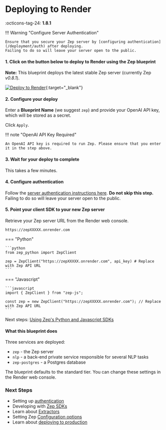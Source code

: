 # Deploying to Render
:octicons-tag-24: **1.8.1**

!!! Warning "Configure Server Authentication"

    Ensure that you secure your Zep server by [configuring authentication](/deployment/auth) after deploying. 
    Failing to do so will leave your server open to the public.

#### 1. Click on the button below to deploy to Render using the Zep blueprint

**Note:** This blueprint deploys the latest stable Zep server (currently Zep _v0.8.1_).

[![Deploy to Render](https://render.com/images/deploy-to-render-button.svg)](https://render.com/deploy?repo=https://github.com/getzep/zep){:target="_blank"}

#### 2. Configure your deploy

Enter a **Blueprint Name** (we suggest `zep`) and provide your OpenAI API key, which will be stored as a secret.

Click `Apply`.

!!! note "OpenAI API Key Required"

    An OpenAI API key is required to run Zep. Please ensure that you enter it in the step above. 

#### 3. Wait for your deploy to complete

This takes a few minutes.

#### 4. Configure authentication

Follow the [server authentication instructions here](/deployment/auth). **Do not skip this step.** Failing to do so will leave your server open to the public.

#### 5. Point your client SDK to your new Zep server

Retrieve your Zep server URL from the Render web console.

`https://zepXXXXX.onrender.com`

=== "Python"

    ```python
    from zep_python import ZepClient

    zep = ZepClient("https://zepXXXXX.onrender.com", api_key) # Replace with Zep API URL
    ```

=== "Javascript"

    ```javascript
    import { ZepClient } from "zep-js";

    const zep = new ZepClient("https://zepXXXXX.onrender.com"); // Replace with Zep API URL
    ```

Next steps: [Using Zep's Python and Javascript SDKs](/sdk)

#### What this blueprint does

Three services are deployed:

- `zep` - the Zep server
- `nlp` - a back-end private service responsible for several NLP tasks
- `zep-postgres` - a Postgres database

The blueprint defaults to the standard tier. You can change these settings in the Render web console.

### Next Steps

- Setting up [authentication](/deployment/auth)
- Developing with [Zep SDKs](/sdk)
- Learn about [Extractors](/extractors)
- Setting Zep [Configuration options](/deployment/config)
- Learn about [deploying to production](/deployment)